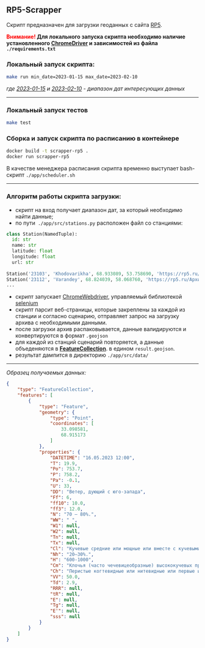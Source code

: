 ## RP5-Scrapper

Скрипт предназначен для загрузки геоданных с сайта [RP5](https://rp5.ru).

**<span style="color:red">Внимание!</span> Для локального запуска скрипта необходимо наличие установленного [ChromeDriver](https://chromedriver.chromium.org/) и зависимостей из файла `./requirements.txt`**

### Локальный запуск скрипта:

```bash
make run min_date=2023-01-15 max_date=2023-02-10
```
_где <u>2023-01-15</u> и <u>2023-02-10</u> - диапазон дат интересующих данных_

---

###  Локальный запуск тестов
```bash
make test
```

### Сборка и запуск скрипта по расписанию в контейнере

```bash
docker build -t scrapper-rp5 .
docker run scrapper-rp5 
```
В качестве менеджера расписания скрипта временно выступает bash-скрипт `./app/scheduler.sh`

---

### Алгоритм работы скрипта загрузки:

* скрипт на вход получает диапазон дат, за который необходимо найти данные;
* по пути` ./app/src/stations.py` расположен файл со станциями:

```python
class Station(NamedTuple):
  id: str
  name: str
  latitude: float
  longitude: float
  url: str
  
Station('23103', 'Khodovarikha', 68.933089, 53.758690, 'https://rp5.ru/Архив_погоды_в_Ходоварихе')
Station('23112', 'Varandey', 68.824039, 58.068760, 'https://rp5.ru/Архив_погоды_в_Варандее')
...
```

* скрипт запускает [ChromeWebdriver](https://chromedriver.chromium.org/), управляемый библиотекой
[selenium](https://selenium-python.readthedocs.io/)
* скрипт парсит веб-страницы, которые закреплены за каждой из станции и согласно сценарию, отправляет запрос на
  загрузку архива с необходимыми данными.
* после загрузки архив распаковывается, данные валидируются и конвертируются в формат <code>.geojson</code>
* для каждой из станций сценарий повторяется, а данные объеденяются в 
**[FeatureCollection](https://ru.wikipedia.org/wiki/GeoJSON)**. в едином <code>result.geojson</code>.
* результат дампится в директорию `./app/src/data/`

---

*Образец получаемых данных:*

```json
{
    "type": "FeatureCollection",
    "features": [
        {
            "type": "Feature",
            "geometry": {
                "type": "Point",
                "coordinates": [
                    33.098581,
                    68.915173
                ]
            },
            "properties": {
                "DATETIME": "16.05.2023 12:00",
                "T": 19.9,
                "Po": 753.7,
                "P": 758.2,
                "Pa": -0.1,
                "U": 33,
                "DD": "Ветер, дующий с юго-запада",
                "Ff": 6,
                "ff10": 10.0,
                "ff3": 12.0,
                "N": "70 – 80%.",
                "WW": " ",
                "W1": null,
                "W2": null,
                "Tn": null,
                "Tx": null,
                "Cl": "Кучевые средние или мощные или вместе с кучевыми разорванными, или с кучевыми...",
                "Nh": "20–30%.",
                "H": "600-1000",
                "Cm": "Клочья (часто чечевицеобразные) высококучевых просвечивающих...",
                "Ch": "Перистые когтевидные или нитевидные или первые и вторые, распространяющиеся по небу...",
                "VV": 50.0,
                "Td": 2.9,
                "RRR": null,
                "tR": null,
                "E": null,
                "Tg": null,
                "E'": null,
                "sss": null
            }
        }
    ]
}
```
